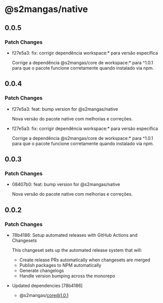 # @s2mangas/native

## 0.0.5

### Patch Changes

- f27e5a3: fix: corrigir dependência workspace:\* para versão específica

  Corrige a dependência @s2mangas/core de workspace:\* para ^1.0.1 para que o pacote funcione corretamente quando instalado via npm.

## 0.0.4

### Patch Changes

- f27e5a3: feat: bump version for @s2mangas/native

  Nova versão do pacote native com melhorias e correções.

- f27e5a3: fix: corrigir dependência workspace:\* para versão específica

  Corrige a dependência @s2mangas/core de workspace:\* para ^1.0.1 para que o pacote funcione corretamente quando instalado via npm.

## 0.0.3

### Patch Changes

- 08407b0: feat: bump version for @s2mangas/native

  Nova versão do pacote native com melhorias e correções.

## 0.0.2

### Patch Changes

- 78b4186: Setup automated releases with GitHub Actions and Changesets

  This changeset sets up the automated release system that will:
  - Create release PRs automatically when changesets are merged
  - Publish packages to NPM automatically
  - Generate changelogs
  - Handle version bumping across the monorepo

- Updated dependencies [78b4186]
  - @s2mangas/core@1.0.1
